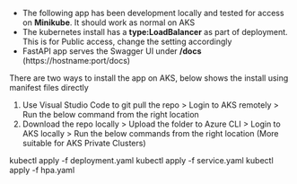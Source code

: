 
- The following app has been development locally and tested for access on **Minikube**. It should work as normal on AKS
- The kubernetes install has a **type:LoadBalancer** as part of deployment. This is for Public access, change the setting accordingly
- FastAPI app serves the Swagger UI under **/docs** (https://hostname:port/docs)

There are two ways to install the app on AKS, below shows the install using manifest files directly

1. Use Visual Studio Code to git pull the repo > Login to AKS remotely > Run the below command from the right location
2. Download the repo locally > Upload the folder to Azure CLI > Login to AKS locally > Run the below commands from the right location (More suitable for AKS Private Clusters)

kubectl apply -f deployment.yaml
kubectl apply -f service.yaml
kubectl apply -f hpa.yaml
